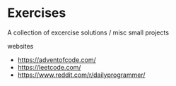 # Exercises
A collection of excercise solutions / misc small projects

websites
* https://adventofcode.com/
* https://leetcode.com/
* https://www.reddit.com/r/dailyprogrammer/
